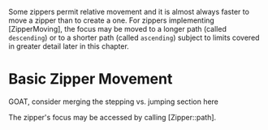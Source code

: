 


Some zippers permit relative movement and it is almost always faster to move a zipper than to create a one.  For zippers implementing [ZipperMoving], the focus may be moved to a longer path (called `descending`) or to a shorter path (called `ascending`) subject to limits covered in greater detail later in this chapter.

# Basic Zipper Movement

GOAT, consider merging the stepping vs. jumping section here


The zipper's focus may be accessed by calling [Zipper::path].


